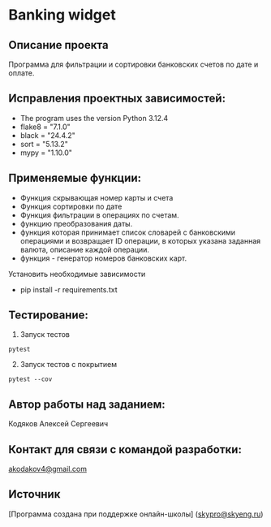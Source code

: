 
# Banking widget
## Описание проекта
Программа для фильтрации и сортировки банковских счетов по дате и оплате.

## Исправления проектных зависимостей:
* The program uses the version Python 3.12.4
* flake8 = "7.1.0"
* black = "24.4.2"
* sort = "5.13.2"
* mypy = "1.10.0"
  
## Применяемые функции:
* Функция скрывающая номер карты и счета
* Функция сортировки по дате
* Функция фильтрации в операциях по счетам.
* функцию преобразования даты.
* функция которая принимает список словарей с банковскими операциями и возвращает ID операции, в которых указана
заданная валюта, описание каждой операции.
* функция - генератор номеров банковских карт.

Установить необходимые зависимости
* pip install -r requirements.txt

## Тестирование:

1. Запуск тестов
```
pytest
```

2. Запуск тестов с покрытием
```
pytest --cov
```

## Автор работы над заданием:
Кодяков Алексей Сергеевич
 
## Контакт для связи с командой разработки:
akodakov4@gmail.com
## Источник
[Программа создана при поддержке онлайн-школы] (skypro@skyeng.ru) 

